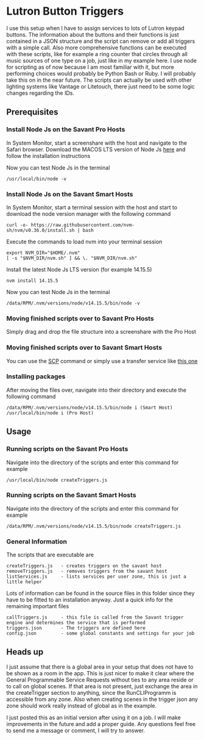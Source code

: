 # Lutron Button Triggers
I use this setup when I have to assign services to lots of Lutron keypad buttons.
The information about the buttons and their functions is just contained in a JSON structure and the script can remove or add all triggers with a simple call.
Also more comprehensive functions can be executed with these scripts, like for example a ring counter that circles through all music sources of one type on a job, just like in my example here.
I use node for scripting as of now because I am most familiar with it, but more performing choices would probably be Python Bash or Ruby. I will probably take this on in the near future.
The scripts can actually be used with other lighting systems like Vantage or Litetouch, there just need to be some logic changes regarding the IDs.

## Prerequisites

### Install Node Js on the Savant Pro Hosts

In System Monitor, start a screenshare with the host and navigate to the Safari browser.
Download the MACOS LTS version of Node Js <a href="https://nodejs.org/en/download/">here</a>  and follow the installation instructions

Now you can test Node Js in the terminal

    /usr/local/bin/node -v

### Install Node Js on the Savant Smart Hosts

In System Monitor, start a terminal session with the host and start to download the node version manager with the following command

    curl -o- https://raw.githubusercontent.com/nvm-sh/nvm/v0.36.0/install.sh | bash

Execute the commands to load nvm into your terminal session

    export NVM_DIR="$HOME/.nvm"
    [ -s "$NVM_DIR/nvm.sh" ] && \. "$NVM_DIR/nvm.sh"

Install the latest Node Js LTS version (for example 14.15.5)

    nvm install 14.15.5

Now you can test Node Js in the terminal

    /data/RPM/.nvm/versions/node/v14.15.5/bin/node -v

### Moving finished scripts over to Savant Pro Hosts

Simply drag and drop the file structure into a screenshare with the Pro Host

### Moving finished scripts over to Savant Smart Hosts

You can use the <a href="https://linuxize.com/post/how-to-use-scp-command-to-securely-transfer-files/">SCP</a> command or simply use a transfer service like <a href="https://transfer.sh/">this one</a>

### Installing packages

After moving the files over, navigate into their directory and execute the following command

    /data/RPM/.nvm/versions/node/v14.15.5/bin/node i (Smart Host)
    /usr/local/bin/node i (Pro Host)

## Usage

### Running scripts on the Savant Pro Hosts

Navigate into the directory of the scripts and enter this command for example

    /usr/local/bin/node createTriggers.js

### Running scripts on the Savant Smart Hosts

Navigate into the directory of the scripts and enter this command for example

    /data/RPM/.nvm/versions/node/v14.15.5/bin/node createTriggers.js

### General Information

The scripts that are executable are

    createTriggers.js   - creates triggers on the savant host
    removeTriggers.js   - removes triggers from the savant host
    listServices.js     - lists services per user zone, this is just a little helper

Lots of information can be found in the source files in this folder since they have to be fitted to an installation anyway.
Just a quick info for the remaining important files

    callTriggers.js     - this file is called from the Savant trigger engine and determines the service that is performed
    triggers.json       - The triggers are defined here
    config.json         - some global constants and settings for your job

## Heads up

I just assume that there is a global area in your setup that does not have to be shown as a room in the app. This is just nicer to make it clear where the General Programmable Service Requests without ties to any area reside or to call on global scenes. If that area is not present, just exchange the area in the createTrigger section to anything, since the RunCLIProgramm is accessible from any zone. Also when creating scenes in the trigger json any zone should work really instead of global as in the example. 




I just posted this as an initial version after using it on a job. I will make improvements in the future and add a proper guide. Any questions feel free to send me a message or comment, I will try to answer.
